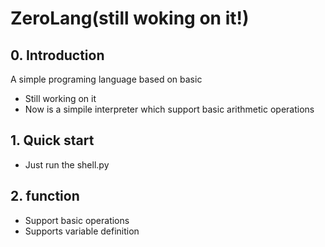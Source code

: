 # ZeroLang(still woking on it!)

## 0. Introduction
A simple programing language based on basic 

* Still working on it
* Now is a simpile interpreter which support basic arithmetic operations

## 1. Quick start
* Just run the shell.py

## 2. function
* Support basic operations
* Supports variable definition

